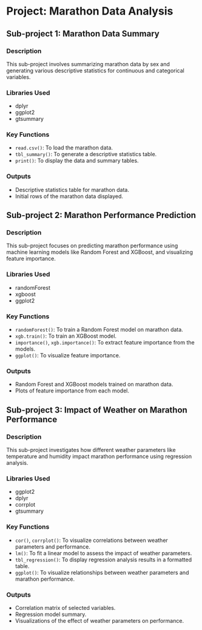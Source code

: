 # Project: Marathon Data Analysis

## Sub-project 1: Marathon Data Summary

### Description
This sub-project involves summarizing marathon data by sex and generating various descriptive statistics for continuous and categorical variables.

### Libraries Used
- dplyr
- ggplot2
- gtsummary

### Key Functions
- `read.csv()`: To load the marathon data.
- `tbl_summary()`: To generate a descriptive statistics table.
- `print()`: To display the data and summary tables.

### Outputs
- Descriptive statistics table for marathon data.
- Initial rows of the marathon data displayed.

## Sub-project 2: Marathon Performance Prediction

### Description
This sub-project focuses on predicting marathon performance using machine learning models like Random Forest and XGBoost, and visualizing feature importance.

### Libraries Used
- randomForest
- xgboost
- ggplot2

### Key Functions
- `randomForest()`: To train a Random Forest model on marathon data.
- `xgb.train()`: To train an XGBoost model.
- `importance()`, `xgb.importance()`: To extract feature importance from the models.
- `ggplot()`: To visualize feature importance.

### Outputs
- Random Forest and XGBoost models trained on marathon data.
- Plots of feature importance from each model.

## Sub-project 3: Impact of Weather on Marathon Performance

### Description
This sub-project investigates how different weather parameters like temperature and humidity impact marathon performance using regression analysis.

### Libraries Used
- ggplot2
- dplyr
- corrplot
- gtsummary

### Key Functions
- `cor()`, `corrplot()`: To visualize correlations between weather parameters and performance.
- `lm()`: To fit a linear model to assess the impact of weather parameters.
- `tbl_regression()`: To display regression analysis results in a formatted table.
- `ggplot()`: To visualize relationships between weather parameters and marathon performance.

### Outputs
- Correlation matrix of selected variables.
- Regression model summary.
- Visualizations of the effect of weather parameters on performance.
